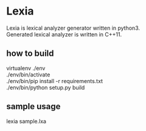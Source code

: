 Lexia
=============
Lexia is lexical analyzer generator written in python3.  
Generated lexical analyzer is written in C++11.  

how to build
-------------
virtualenv ./env  
./env/bin/activate  
./env/bin/pip install -r requirements.txt  
./env/bin/python setup.py build  

sample usage
-------------
lexia sample.lxa  
